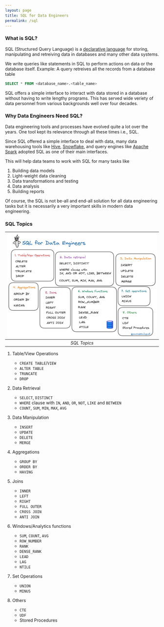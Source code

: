 ```yaml
---
layout: page
title: SQL for Data Engineers
permalink: /sql
---
```


### What is SQL?

SQL (Structured Query Language) is a [declarative language](https://en.wikipedia.org/wiki/Declarative_programming) for storing, manipulating and retreiving data in databases and many other data systems.

We write queries like statements in SQL to perform actions on data or the database itself. Example: A query retreives all the records from a database table

```sql
SELECT * FROM <database_name>.<table_name> 
```

SQL offers a simple interface to interact with data stored in a database without having to write lengthy programs. This has served wide veriety of data personnel from various backgrounds well over four decades.

### Why Data Engineers Need SQL?

Data engineering tools and processes have evolved quite a lot over the years. One tool kept its relevance through all these times i.e., SQL.

Since SQL offered a simple interface to deal with data, many data warehousing tools like [Hive](https://aws.amazon.com/big-data/what-is-hive/), [Snowflake](https://www.snowflake.com/en/), and query engines like [Apache Spark](https://spark.apache.org/) adopted SQL as one of their main interfaces.

This will help data teams to work with SQL for many tasks like

  1. Building data models
  2. Light-weight data cleaning
  3. Data transformations and testing
  4. Data analysis
  5. Building reports

Of course, the SQL is not be-all and end-all solution for all data engineering tasks but it is necessarily a very important skills in modern data engineering.

### SQL Topics

| ![Data Engineering Lifecycle](../assets/img/sql.md/SQLforDE.png) |
|:--:|
| *SQL Topics*|

1. Table/View Operations

   - `CREATE TABLE`/`VIEW`
   - `ALTER TABLE`
   - `TRUNCATE`
   - `DROP`

2. Data Retrieval

   - `SELECT`, `DISTINCT`
   - `WHERE` clause with `IN`, `AND`, `OR`, `NOT`, `LIKE` and `BETWEEN`
   - `COUNT`, `SUM`, `MIN`, `MAX`, `AVG`

3. Data Manipulation

   - `INSERT`
   - `UPDATE`
   - `DELETE`
   - `MERGE`

4. Aggregations

   - `GROUP BY`
   - `ORDER BY`
   - `HAVING`

5. Joins

   - `INNER`
   - `LEFT`
   - `RIGHT`
   - `FULL OUTER`
   - `CROSS JOIN`
   - `ANTI JOIN`

6. Windows/Analytics functions

   - `SUM`, `COUNT`, `AVG`
   - `ROW_NUMBER`
   - `RANK`
   - `DENSE_RANK`
   - `LEAD`
   - `LAG`
   - `NTILE`

7. Set Operations

   - `UNION`
   - `MINUS`

8. Others

   - `CTE`
   - `UDF`
   - Stored Procedures
